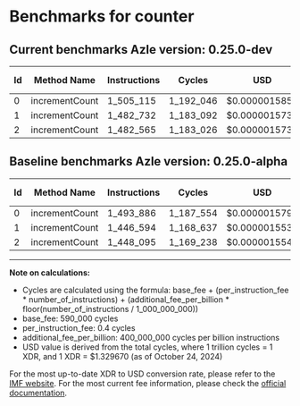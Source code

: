 # Benchmarks for counter

## Current benchmarks Azle version: 0.25.0-dev

| Id  | Method Name    | Instructions | Cycles    | USD           | USD/Million Calls | Change                           |
| --- | -------------- | ------------ | --------- | ------------- | ----------------- | -------------------------------- |
| 0   | incrementCount | 1_505_115    | 1_192_046 | $0.0000015850 | $1.58             | <font color="red">+11_229</font> |
| 1   | incrementCount | 1_482_732    | 1_183_092 | $0.0000015731 | $1.57             | <font color="red">+36_138</font> |
| 2   | incrementCount | 1_482_565    | 1_183_026 | $0.0000015730 | $1.57             | <font color="red">+34_470</font> |

## Baseline benchmarks Azle version: 0.25.0-alpha

| Id  | Method Name    | Instructions | Cycles    | USD           | USD/Million Calls |
| --- | -------------- | ------------ | --------- | ------------- | ----------------- |
| 0   | incrementCount | 1_493_886    | 1_187_554 | $0.0000015791 | $1.57             |
| 1   | incrementCount | 1_446_594    | 1_168_637 | $0.0000015539 | $1.55             |
| 2   | incrementCount | 1_448_095    | 1_169_238 | $0.0000015547 | $1.55             |

---

**Note on calculations:**

- Cycles are calculated using the formula: base_fee + (per_instruction_fee \* number_of_instructions) + (additional_fee_per_billion \* floor(number_of_instructions / 1_000_000_000))
- base_fee: 590_000 cycles
- per_instruction_fee: 0.4 cycles
- additional_fee_per_billion: 400_000_000 cycles per billion instructions
- USD value is derived from the total cycles, where 1 trillion cycles = 1 XDR, and 1 XDR = $1.329670 (as of October 24, 2024)

For the most up-to-date XDR to USD conversion rate, please refer to the [IMF website](https://www.imf.org/external/np/fin/data/rms_sdrv.aspx).
For the most current fee information, please check the [official documentation](https://internetcomputer.org/docs/current/developer-docs/gas-cost#execution).
